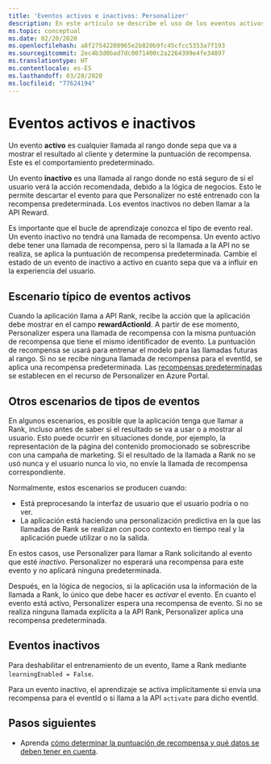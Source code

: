 ```yaml
---
title: 'Eventos activos e inactivos: Personalizer'
description: En este artículo se describe el uso de los eventos activos e inactivos en el servicio de Personalizer.
ms.topic: conceptual
ms.date: 02/20/2020
ms.openlocfilehash: a8f27542208965e2b820b9fc45cfcc5353a7f193
ms.sourcegitcommit: 2ec4b3d0bad7dc0071400c2a2264399e4fe34897
ms.translationtype: HT
ms.contentlocale: es-ES
ms.lasthandoff: 03/28/2020
ms.locfileid: "77624194"
---
```

# <a name="active-and-inactive-events"></a>Eventos activos e inactivos

Un evento **activo** es cualquier llamada al rango donde sepa que va a mostrar el resultado al cliente y determine la puntuación de recompensa. Este es el comportamiento predeterminado.

Un evento **inactivo** es una llamada al rango donde no está seguro de si el usuario verá la acción recomendada, debido a la lógica de negocios. Esto le permite descartar el evento para que Personalizer no esté entrenado con la recompensa predeterminada. Los eventos inactivos no deben llamar a la API Reward.

Es importante que el bucle de aprendizaje conozca el tipo de evento real. Un evento inactivo no tendrá una llamada de recompensa. Un evento activo debe tener una llamada de recompensa, pero si la llamada a la API no se realiza, se aplica la puntuación de recompensa predeterminada. Cambie el estado de un evento de inactivo a activo en cuanto sepa que va a influir en la experiencia del usuario.

## <a name="typical-active-events-scenario"></a>Escenario típico de eventos activos

Cuando la aplicación llama a API Rank, recibe la acción que la aplicación debe mostrar en el campo **rewardActionId**.  A partir de ese momento, Personalizer espera una llamada de recompensa con la misma puntuación de recompensa que tiene el mismo identificador de evento. La puntuación de recompensa se usará para entrenar el modelo para las llamadas futuras al rango. Si no se recibe ninguna llamada de recompensa para el eventId, se aplica una recompensa predeterminada. Las [recompensas predeterminadas](how-to-settings.md#configure-rewards-for-the-feedback-loop) se establecen en el recurso de Personalizer en Azure Portal.

## <a name="other-event-type-scenarios"></a>Otros escenarios de tipos de eventos

En algunos escenarios, es posible que la aplicación tenga que llamar a Rank, incluso antes de saber si el resultado se va a usar o a mostrar al usuario. Esto puede ocurrir en situaciones donde, por ejemplo, la representación de la página del contenido promocionado se sobrescribe con una campaña de marketing. Si el resultado de la llamada a Rank no se usó nunca y el usuario nunca lo vio, no envíe la llamada de recompensa correspondiente.

Normalmente, estos escenarios se producen cuando:

* Está preprocesando la interfaz de usuario que el usuario podría o no ver.
* La aplicación está haciendo una personalización predictiva en la que las llamadas de Rank se realizan con poco contexto en tiempo real y la aplicación puede utilizar o no la salida.

En estos casos, use Personalizer para llamar a Rank solicitando al evento que esté _inactivo_. Personalizer no esperará una recompensa para este evento y no aplicará ninguna predeterminada.

Después, en la lógica de negocios, si la aplicación usa la información de la llamada a Rank, lo único que debe hacer es _activar_ el evento. En cuanto el evento está activo, Personalizer espera una recompensa de evento. Si no se realiza ninguna llamada explícita a la API Rank, Personalizer aplica una recompensa predeterminada.

## <a name="inactive-events"></a>Eventos inactivos

Para deshabilitar el entrenamiento de un evento, llame a Rank mediante `learningEnabled = False`.

Para un evento inactivo, el aprendizaje se activa implícitamente si envía una recompensa para el eventId o si llama a la API `activate` para dicho eventId.

## <a name="next-steps"></a>Pasos siguientes

* Aprenda [cómo determinar la puntuación de recompensa y qué datos se deben tener en cuenta](concept-rewards.md).
